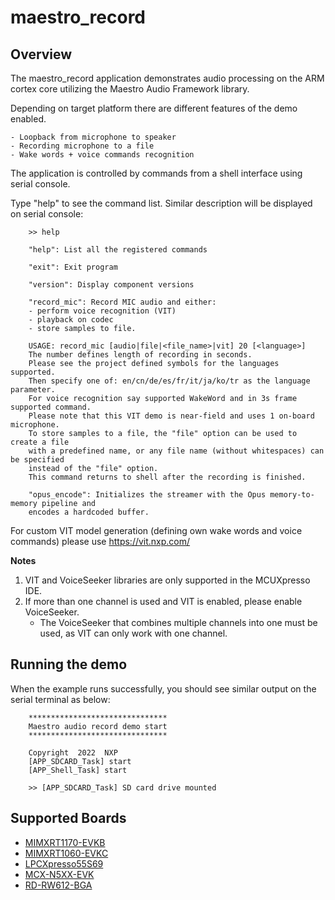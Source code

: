 # maestro_record

## Overview
The maestro_record application demonstrates audio processing on the ARM cortex core
utilizing the Maestro Audio Framework library.

Depending on target platform there are different features of the demo enabled.

    - Loopback from microphone to speaker
    - Recording microphone to a file
    - Wake words + voice commands recognition

The application is controlled by commands from a shell interface using serial console.

Type "help" to see the command list. Similar description will be displayed on serial console:
```
    >> help

    "help": List all the registered commands

    "exit": Exit program

    "version": Display component versions

    "record_mic": Record MIC audio and either:
    - perform voice recognition (VIT)
    - playback on codec
    - store samples to file.

    USAGE: record_mic [audio|file|<file_name>|vit] 20 [<language>]
    The number defines length of recording in seconds.
    Please see the project defined symbols for the languages supported.
    Then specify one of: en/cn/de/es/fr/it/ja/ko/tr as the language parameter.
    For voice recognition say supported WakeWord and in 3s frame supported command.
    Please note that this VIT demo is near-field and uses 1 on-board microphone.
    To store samples to a file, the "file" option can be used to create a file
    with a predefined name, or any file name (without whitespaces) can be specified
    instead of the "file" option.
    This command returns to shell after the recording is finished.

    "opus_encode": Initializes the streamer with the Opus memory-to-memory pipeline and
    encodes a hardcoded buffer.
```

For custom VIT model generation (defining own wake words and voice commands) please
use https://vit.nxp.com/

**Notes**
1.  VIT and VoiceSeeker libraries are only supported in the MCUXpresso IDE.
2.  If more than one channel is used and VIT is enabled, please enable VoiceSeeker.
    - The VoiceSeeker that combines multiple channels into one must be used, as VIT can
    only work with one channel.

## Running the demo
When the example runs successfully, you should see similar output on the serial terminal as below:
```
    *******************************
    Maestro audio record demo start
    *******************************

    Copyright  2022  NXP
    [APP_SDCARD_Task] start
    [APP_Shell_Task] start

    >> [APP_SDCARD_Task] SD card drive mounted
```

## Supported Boards
- [MIMXRT1170-EVKB](../../_boards/evkbmimxrt1170/audio_examples/maestro_record/example_board_readme.md)
- [MIMXRT1060-EVKC](../../_boards/evkcmimxrt1060/audio_examples/maestro_record/example_board_readme.md)
- [LPCXpresso55S69](../../_boards/lpcxpresso55s69/audio_examples/maestro_record/example_board_readme.md)
- [MCX-N5XX-EVK](../../_boards/mcxn5xxevk/audio_examples/maestro_record/example_board_readme.md)
- [RD-RW612-BGA](../../_boards/rdrw612bga/audio_examples/maestro_record/example_board_readme.md)
